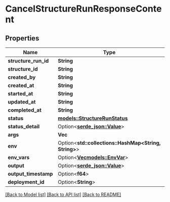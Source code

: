 # CancelStructureRunResponseContent

## Properties

Name | Type | Description | Notes
------------ | ------------- | ------------- | -------------
**structure_run_id** | **String** |  | 
**structure_id** | **String** |  | 
**created_by** | **String** |  | 
**created_at** | **String** |  | 
**started_at** | **String** |  | 
**updated_at** | **String** |  | 
**completed_at** | **String** |  | 
**status** | [**models::StructureRunStatus**](StructureRunStatus.md) |  | 
**status_detail** | Option<[**serde_json::Value**](.md)> |  | [optional]
**args** | **Vec<String>** |  | 
**env** | Option<**std::collections::HashMap<String, String>**> |  | [optional]
**env_vars** | Option<[**Vec<models::EnvVar>**](EnvVar.md)> |  | [optional]
**output** | Option<[**serde_json::Value**](.md)> |  | [optional]
**output_timestamp** | Option<**f64**> |  | [optional]
**deployment_id** | Option<**String**> |  | [optional]

[[Back to Model list]](../README.md#documentation-for-models) [[Back to API list]](../README.md#documentation-for-api-endpoints) [[Back to README]](../README.md)


